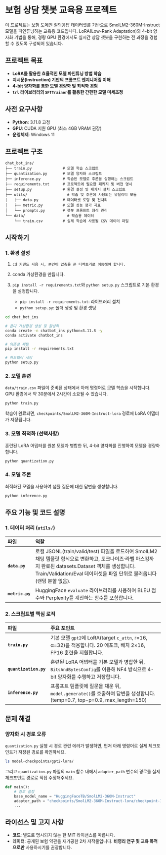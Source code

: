 # 보험 상담 챗봇 교육용 프로젝트

이 프로젝트는 보험 도메인 질의응답 데이터셋를 기반으로 SmolLM2-360M-Instruct 모델을 파인튜닝하는 교육용 코드입니다. LoRA(Low-Rank Adaptation)와 4-bit 양자화 기법을 통해, 경량 GPU 환경에서도 실시간 상담 챗봇을 구현하는 전 과정을 경험할 수 있도록 구성되어 있습니다.

## 프로젝트 목표

-   **LoRA를 활용한 효율적인 모델 파인튜닝 방법 학습**
-   **지시문(Instruction) 기반의 프롬프트 엔지니어링 이해**
-   **4-bit 양자화를 통한 모델 경량화 및 최적화 경험**
-   **`trl` 라이브러리의 `SFTTrainer`를 활용한 간편한 모델 미세조정**

## 사전 요구사항

-   **Python**: 3.11.8 고정
-   **GPU**: CUDA 지원 GPU (최소 4GB VRAM 권장)
-   **운영체제**: Windows 11

## 프로젝트 구조

```text
chat_bot_ins/
├── train.py              # 모델 학습 스크립트
├── quantization.py       # 모델 양자화 스크립트
├── inference.py          # 학습된 모델로 추론을 실행하는 스크립트
├── requirements.txt      # 프로젝트에 필요한 패키지 및 버전 명시
├── setup.py              # 환경 설정 및 패키지 설치 스크립트
├── utils/                  # 학습 및 추론에 사용되는 유틸리티 모듈
│   ├── data.py           # 데이터셋 로딩 및 전처리
│   ├── metric.py         # 모델 성능 평가 지표
│   └── prompts.py        # 챗봇 프롬프트 형식 관리
└── data/                   # 학습용 데이터
    └── train.csv         # 실제 학습에 사용될 CSV 데이터 파일
```

## 시작하기

### 1. 환경 설정

1. `cd 커맨드 사용 시, 본인이 압축을 푼 디렉토리로 이동해야 합니다.`

2. conda 가상환경을 만듭니다.

3. `pip install -r requirements.txt`와 `python setup.py` 스크립트로 기본 환경을 설정합니다.
    - `pip install -r requirements.txt`: 라이브러리 설치
    - `python setup.py`: 폴더 생성 및 환경 셋팅

```bash
cd chat_bot_ins

# 콘다 가상환경 생성 및 활성화
conda create -n chatbot_ins python=3.11.8 -y
conda activate chatbot_ins

# 의존성 세팅
pip install -r requirements.txt

# 하드웨어 세팅
python setup.py
```

### 2. 모델 훈련

`data/train.csv` 파일이 준비된 상태에서 아래 명령어로 모델 학습을 시작합니다. GPU 환경에서 약 30분에서 2시간이 소요될 수 있습니다.

```bash
python train.py
```

학습이 완료되면, `checkpoints/SmolLM2-360M-Instruct-lora` 경로에 LoRA 어댑터가 저장됩니다.

### 3. 모델 최적화 (선택사항)

훈련된 LoRA 어댑터를 원본 모델과 병합한 뒤, 4-bit 양자화를 진행하여 모델을 경량화합니다.

```bash
python quantization.py
```

### 4. 모델 추론

최적화된 모델을 사용하여 샘플 질문에 대한 답변을 생성합니다.

```bash
python inference.py
```

## 주요 기능 및 코드 설명

### 1. 데이터 처리 (`utils/`)

| 파일         | 역할                                                                        |
| :----------- | :-------------------------------------------------------------------------- |
| **`data.py`** | 	로컬 JSONL(train/valid/test) 파일을 로드하여 SmolLM2 채팅 템플릿 형식으로 변환하고, 토크나이즈·라벨 마스킹까지 완료된 datasets.Dataset 객체를 생성합니다. Train/Validation/Eval 데이터셋을 파일 단위로 불러옵니다(랜덤 분할 없음). |
| **`metric.py`** | HuggingFace `evaluate` 라이브러리를 사용하여 BLEU 점수와 Perplexity를 계산하는 함수를 포함합니다. |


### 2. 스크립트별 핵심 로직

| 파일                | 주요 포인트                                                                          |
| :------------------ | :----------------------------------------------------------------------------------- |
| **`train.py`** | 기본 모델 `gpt2`에 LoRA(target `c_attn`, r=16, α=32)를 적용합니다. 20 에포크, 배치 2×16, FP16 훈련을 지원합니다. |
| **`quantization.py`** | 훈련된 LoRA 어댑터를 기본 모델과 병합한 뒤, `BitsAndBytesConfig`를 이용해 NF4 방식으로 4-bit 양자화를 수행하고 저장합니다. |
| **`inference.py`** | 프롬프트 템플릿에 질문을 채운 뒤, `model.generate()`를 호출하여 답변을 생성합니다. (temp=0.7, top-p=0.9, max_length=150) |

## 문제 해결

### 양자화 시 경로 오류

`quantization.py` 실행 시 경로 관련 에러가 발생하면, 먼저 아래 명령어로 실제 체크포인트가 저장된 경로를 확인하세요.

```bash
ls model-checkpoints/gpt2-lora/
```

그리고 `quantization.py` 파일의 `main` 함수 내에서 `adapter_path` 변수의 경로를 실제 체크포인트 경로로 직접 수정해주세요.

```python
def main():
    # 경로 설정
    base_model_name = "HuggingFaceTB/SmolLM2-360M-Instruct"
    adapter_path = "checkpoints/SmolLM2-360M-Instruct-lora/checkpoint-100" # 이 부분을 실제 경로로 수정!
    ...
```

## 라이선스 및 고지 사항

-   **코드**: 별도로 명시되지 않는 한 MIT 라이선스를 따릅니다.
-   **데이터**: 공개된 보험 약관을 재가공한 2차 저작물입니다. **비영리 연구 및 교육 목적으로만** 사용하시기를 권장합니다.
